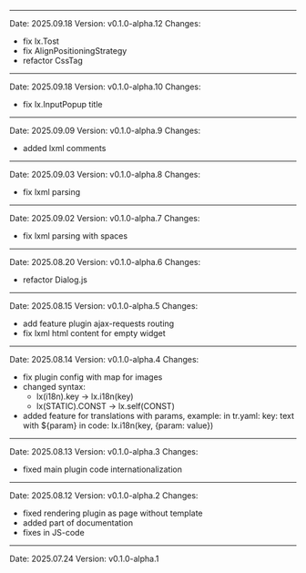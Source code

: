 ------------------------------------------------------------------------------------------------------------------------
Date: 2025.09.18
Version: v0.1.0-alpha.12
Changes:
- fix lx.Tost
- fix AlignPositioningStrategy
- refactor CssTag

------------------------------------------------------------------------------------------------------------------------
Date: 2025.09.18
Version: v0.1.0-alpha.10
Changes:
- fix lx.InputPopup title

------------------------------------------------------------------------------------------------------------------------
Date: 2025.09.09
Version: v0.1.0-alpha.9
Changes:
- added lxml comments

------------------------------------------------------------------------------------------------------------------------
Date: 2025.09.03
Version: v0.1.0-alpha.8
Changes:
- fix lxml parsing

------------------------------------------------------------------------------------------------------------------------
Date: 2025.09.02
Version: v0.1.0-alpha.7
Changes:
- fix lxml parsing with spaces

------------------------------------------------------------------------------------------------------------------------
Date: 2025.08.20
Version: v0.1.0-alpha.6
Changes:
- refactor Dialog.js

------------------------------------------------------------------------------------------------------------------------
Date: 2025.08.15
Version: v0.1.0-alpha.5
Changes:
- add feature plugin ajax-requests routing
- fix lxml html content for empty widget

------------------------------------------------------------------------------------------------------------------------
Date: 2025.08.14
Version: v0.1.0-alpha.4
Changes:
- fix plugin config with map for images
- changed syntax:
    - lx(i18n).key  ->  lx.i18n(key)
    - lx(STATIC).CONST  ->  lx.self(CONST)
- added feature for translations with params, example:
    in tr.yaml:
        key: text with ${param}
    in code:
        lx.i18n(key, {param: value})

------------------------------------------------------------------------------------------------------------------------
Date: 2025.08.13
Version: v0.1.0-alpha.3
Changes:
- fixed main plugin code internationalization

------------------------------------------------------------------------------------------------------------------------
Date: 2025.08.12
Version: v0.1.0-alpha.2
Changes:
- fixed rendering plugin as page without template
- added part of documentation
- fixes in JS-code

------------------------------------------------------------------------------------------------------------------------
Date: 2025.07.24
Version: v0.1.0-alpha.1
